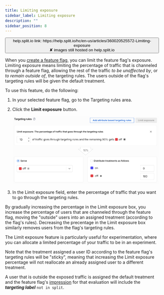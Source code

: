 ```yaml
---
title: Limiting exposure
sidebar_label: Limiting exposure
description: ""
sidebar_position: 8
---
```


<p>
  <button style={{borderRadius:'8px', border:'1px', fontFamily:'Courier New', fontWeight:'800', textAlign:'left'}}> help.split.io link: https://help.split.io/hc/en-us/articles/360020525572-Limiting-exposure <br /> ✘ images still hosted on help.split.io </button>
</p>

When you [create a feature flag](/docs/feature-management-experimentation/feature-management/create-a-feature-flag), you can limit the feature flag's exposure. Limiting exposure means limiting the percentage of traffic that is channeled through a feature flag, allowing the rest of the traffic _to be unaffected by_, or _to remain outside of_, the targeting rules. The users outside of the flag's targeting rules will be given the default treatment.

To use this feature, do the following:

1. In your selected feature flag, go to the Targeting rules area.
2. Click the **Limit exposure** button.

    ![](./static/limiting-exposure.png)

3. In the Limit exposure field, enter the percentage of traffic that you want to go through the targeting rules. 

By gradually increasing the percentage in the Limit exposure box, you increase the percentage of users that are channeled through the feature flag, moving the "outside" users into an assigned treatment (according to the flag's rules). Decreasing the precentage in the Limit exposure box similarly removes users from the flag's targeting rules.

The Limit exposure feature is particularly useful for experimentation, where you can allocate a limited percentage of your traffic to be in an experiment.

Note that the treatment assigned a user ID according to the feature flag's targeting rules will be "sticky", meaning that increasing the Limit exposure percentage will not reallocate an already assigned user to a different treatment.

A user that is outside the exposed traffic is assigned the default treatment and the feature flag's [impression](/docs/feature-management-experimentation/feature-management/impressions) for that evaluation will include the _**targeting label**_ `not in split`.